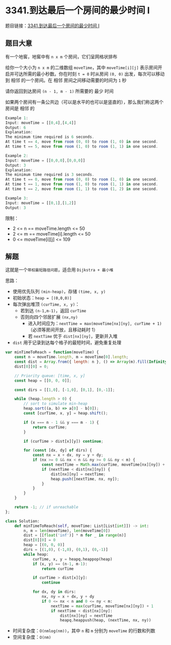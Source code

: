 # 3341.到达最后一个房间的最少时间 I

题目链接：[3341.到达最后一个房间的最少时间 I](https://leetcode.cn/problems/find-minimum-time-to-reach-last-room-i/)

## 题目大意

有一个地窖，地窖中有 `n x m` 个房间，它们呈网格状排布

给你一个大小为 `n x m` 的二维数组 `moveTime`，其中 `moveTime[i][j]` 表示房间开启并可达所需的最小秒数。你在时刻 `t = 0` 时从房间 `(0, 0)` 出发，每次可以移动到 相邻 的一个房间。在 相邻 房间之间移动需要的时间为 `1` 秒

请你返回到达房间 `(n - 1, m - 1)` 所需要的 最少 时间

如果两个房间有一条公共边（可以是水平的也可以是竖直的），那么我们称这两个房间是 相邻 的

```js
Example 1:
Input: moveTime = [[0,4],[4,4]]
Output: 6
Explanation:
The minimum time required is 6 seconds.
At time t == 4, move from room (0, 0) to room (1, 0) in one second.
At time t == 5, move from room (1, 0) to room (1, 1) in one second.

Example 2:
Input: moveTime = [[0,0,0],[0,0,0]]
Output: 3
Explanation:
The minimum time required is 3 seconds.
At time t == 0, move from room (0, 0) to room (1, 0) in one second.
At time t == 1, move from room (1, 0) to room (1, 1) in one second.
At time t == 2, move from room (1, 1) to room (1, 2) in one second.

Example 3:
Input: moveTime = [[0,1],[1,2]]
Output: 3
```

限制：
- 2 <= n == moveTime.length <= 50
- 2 <= m == moveTime[i].length <= 50
- 0 <= moveTime[i][j] <= 109

## 解题

这就是一个`带权最短路径问题`，适合用 `Dijkstra + 最小堆`

思路：
- 使用优先队列 `(min-heap)`，存储 `(time, x, y)`
- 初始状态：`heap = [(0,0,0)]`
- 每次弹出堆顶 `(curTime, x, y)`：
  - 若到达 `(n-1,m-1)`，返回 `curTime`
  - 否则向四个邻居扩展 `(nx,ny)`
    - 进入时间应为：`nextTime = max(moveTime[nx][ny], curTime + 1)`（必须等房间开放，且移动耗时 1）
    - 若 `nextTime` 优于 `dist[nx][ny]`，更新并入堆
- `dist` 用于记录到达每个格子的最短时间，避免重复处理

```js
var minTimeToReach = function(moveTime) {
    const n = moveTime.length, m = moveTime[0].length;
    const dist = Array.from({ length: n }, () => Array(m).fill(Infinity));
    dist[0][0] = 0;

    // Priority queue: [time, x, y]
    const heap = [[0, 0, 0]];

    const dirs = [[1,0], [-1,0], [0,1], [0,-1]];

    while (heap.length > 0) {
        // sort to simulate min-heap
        heap.sort((a, b) => a[0] - b[0]);
        const [curTime, x, y] = heap.shift();

        if (x === n - 1 && y === m - 1) {
            return curTime;
        }

        if (curTime > dist[x][y]) continue;

        for (const [dx, dy] of dirs) {
            const nx = x + dx, ny = y + dy;
            if (nx >= 0 && nx < n && ny >= 0 && ny < m) {
                const nextTime = Math.max(curTime, moveTime[nx][ny]) + 1;
                if (nextTime < dist[nx][ny]) {
                    dist[nx][ny] = nextTime;
                    heap.push([nextTime, nx, ny]);
                }
            }
        }
    }

    return -1; // if unreachable
};
```
```python
class Solution:
    def minTimeToReach(self, moveTime: List[List[int]]) -> int:
        n, m = len(moveTime), len(moveTime[0])
        dist = [[float('inf')] * m for _ in range(n)]
        dist[0][0] = 0
        heap = [(0, 0, 0)] 
        dirs = [(1,0), (-1,0), (0,1), (0,-1)]
        while heap:
            curTime, x, y = heapq.heappop(heap)
            if (x, y) == (n-1, m-1):
                return curTime

            if curTime > dist[x][y]:
                continue

            for dx, dy in dirs:
                nx, ny = x + dx, y + dy
                if 0 <= nx < n and 0 <= ny < m:
                    nextTime = max(curTime, moveTime[nx][ny]) + 1
                    if nextTime < dist[nx][ny]:
                        dist[nx][ny] = nextTime
                        heapq.heappush(heap, (nextTime, nx, ny))
```

- 时间复杂度：`O(nmlog(nm))`，其中 `n` 和 `m` 分别为 `moveTime` 的行数和列数
- 空间复杂度：`O(nm)`